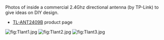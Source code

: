 Photos of inside a commercial 2.4Ghz directional antenna (by TP-Link) to
give ideas on DIY design.

-   [TL-ANT2409B](http://www.tp-link.com/en/products/details/?model=TL-ANT2409B)
    product page

![](Tlant1.jpg "fig:Tlant1.jpg") ![](Tlant2.jpg "fig:Tlant2.jpg")
![](Tlant3.jpg "fig:Tlant3.jpg")
